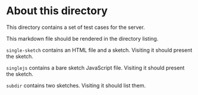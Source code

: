 # About this directory

This directory contains a set of test cases for the server.

This markdown file should be rendered in the directory listing.

`single-sketch` contains an HTML file and a sketch. Visiting it should present
the sketch.

`singlejs` contains a bare sketch JavaScript file. Visiting it should present
the sketch.

`subdir` contains two sketches. Visiting it should list them.
